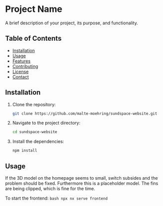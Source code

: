 # Project Name

A brief description of your project, its purpose, and functionality.

## Table of Contents

- [Installation](#installation)
- [Usage](#usage)
- [Features](#features)
- [Contributing](#contributing)
- [License](#license)
- [Contact](#contact)

## Installation

1. Clone the repository:
    ```bash
    git clone https://github.com/malte-moehring/sundspace-website.git
    ```
2. Navigate to the project directory:
    ```bash
    cd sundspace-website
    ```
3. Install the dependencies:
    ```bash
    npm install
    ```

## Usage

If the 3D model on the homepage seems to small, switch subsides and the problem should be fixed. Furthermore this is a placeholder model. The fins are being clipped, which is fine for the time.

To start the frontend:
    ```bash
    npx nx serve frontend
    ```
